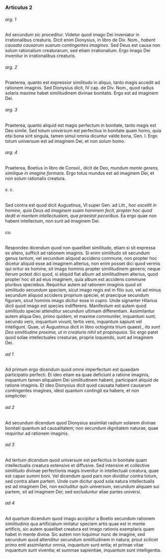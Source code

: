 ### Articulus 2

###### arg. 1
Ad secundum sic proceditur. Videtur quod imago Dei inveniatur in irrationalibus creaturis. Dicit enim Dionysius, in libro de Div. Nom., *habent causata causarum suarum contingentes imagines*. Sed Deus est causa non solum rationalium creaturarum, sed etiam irrationalium. Ergo imago Dei invenitur in irrationalibus creaturis.

###### arg. 2
Praeterea, quanto est expressior similitudo in aliquo, tanto magis accedit ad rationem imaginis. Sed Dionysius dicit, IV cap. de Div. Nom., quod radius solaris maxime habet similitudinem divinae bonitatis. Ergo est ad imaginem Dei.

###### arg. 3
Praeterea, quanto aliquid est magis perfectum in bonitate, tanto magis est Deo simile. Sed totum universum est perfectius in bonitate quam homo, quia etsi bona sint singula, tamen simul omnia dicuntur valde bona, Gen. I. Ergo totum universum est ad imaginem Dei, et non solum homo.

###### arg. 4
Praeterea, Boetius in libro de Consol., dicit de Deo, *mundum mente gerens, similique in imagine formans*. Ergo totus mundus est ad imaginem Dei, et non solum rationalis creatura.

###### s. c.
Sed contra est quod dicit Augustinus, VI super Gen. ad Litt., *hoc excellit in homine, quia Deus ad imaginem suam hominem fecit, propter hoc quod dedit ei mentem intellectualem, qua praestat pecoribus*. Ea ergo quae non habent intellectum, non sunt ad imaginem Dei.

###### co.
Respondeo dicendum quod non quaelibet similitudo, etiam si sit expressa ex altero, sufficit ad rationem imaginis. Si enim similitudo sit secundum genus tantum, vel secundum aliquod accidens commune, non propter hoc dicetur aliquid esse ad imaginem alterius, non enim posset dici quod vermis qui oritur ex homine, sit imago hominis propter similitudinem generis; neque iterum potest dici quod, si aliquid fiat album ad similitudinem alterius, quod propter hoc sit ad eius imaginem, quia album est accidens commune pluribus speciebus. Requiritur autem ad rationem imaginis quod sit similitudo secundum speciem, sicut imago regis est in filio suo, vel ad minus secundum aliquod accidens proprium speciei, et praecipue secundum figuram, sicut hominis imago dicitur esse in cupro. Unde signanter Hilarius dicit quod imago est species indifferens. Manifestum est autem quod similitudo speciei attenditur secundum ultimam differentiam. Assimilantur autem aliqua Deo, primo quidem, et maxime communiter, inquantum sunt; secundo vero, inquantum vivunt; tertio vero, inquantum sapiunt vel intelligunt. Quae, ut Augustinus dicit in libro octoginta trium quaest., *ita sunt Deo similitudine proxima, ut in creaturis nihil sit propinquius*. Sic ergo patet quod solae intellectuales creaturae, proprie loquendo, sunt ad imaginem Dei.

###### ad 1
Ad primum ergo dicendum quod omne imperfectum est quaedam participatio perfecti. Et ideo etiam ea quae deficiunt a ratione imaginis, inquantum tamen aliqualem Dei similitudinem habent, participant aliquid de ratione imaginis. Et ideo Dionysius dicit quod causata habent causarum contingentes imagines, idest quantum contingit ea habere, et non simpliciter.

###### ad 2
Ad secundum dicendum quod Dionysius assimilat radium solarem divinae bonitati quantum ad causalitatem; non secundum dignitatem naturae, quae requiritur ad rationem imaginis.

###### ad 3
Ad tertium dicendum quod universum est perfectius in bonitate quam intellectualis creatura extensive et diffusive. Sed intensive et collective similitudo divinae perfectionis magis invenitur in intellectuali creatura, quae est capax summi boni. Vel dicendum quod pars non dividitur contra totum, sed contra aliam partem. Unde cum dicitur quod sola natura intellectualis est ad imaginem Dei, non excluditur quin universum, secundum aliquam sui partem, sit ad imaginem Dei; sed excluduntur aliae partes universi.

###### ad 4
Ad quartum dicendum quod imago accipitur a Boetio secundum rationem similitudinis qua artificiatum imitatur speciem artis quae est in mente artificis, sic autem quaelibet creatura est imago rationis exemplaris quam habet in mente divina. Sic autem non loquimur nunc de imagine, sed secundum quod attenditur secundum similitudinem in natura; prout scilicet primo enti assimilantur omnia, inquantum sunt entia; et primae vitae inquantum sunt viventia; et summae sapientiae, inquantum sunt intelligentia.

